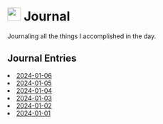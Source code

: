<h1><img src="https://emojis.slackmojis.com/emojis/images/1648075155/56583/journal.gif?1648075155" width="30"/> Journal </h1>

<p>Journaling all the things I accomplished in the day.</p>

<h2>Journal Entries</h2>
<li><a href="2024/01-January/2024-01-06.md">2024-01-06</a></li>
<li><a href="2024/01-January/2024-01-05.md">2024-01-05</a></li>
<li><a href="2024/01-January/2024-01-04.md">2024-01-04</a></li>
<li><a href="2024/01-January/2024-01-03.md">2024-01-03</a></li>
<li><a href="2024/01-January/2024-01-02.md">2024-01-02</a></li>
<li><a href="2024/01-January/2024-01-01.md">2024-01-01</a></li>
